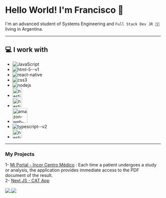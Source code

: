 # Hello World! I'm Francisco 👋

I'm an advanced student of Systems Engineering and ```Full Stack Dev JR 👩‍💻``` living in Argentina.

<hr/>

## 💻 I work with
<ul> 
  <li><img src="https://img.icons8.com/fluency/30/javascript.png" alt="JavaScript"/></li>
  <li><img src="https://img.icons8.com/color/30/html-5--v1.png" alt="html-5--v1"/></li>
  <li><img  src="https://img.icons8.com/color/30/react-native.png" alt="react-native"/></li>
  <li><img src="https://img.icons8.com/color/30/css3.png" alt="css3"/></li>
  <li><img src="https://img.icons8.com/color/30/nodejs.png" alt="nodejs"/></li>
  <li><img src="https://testrigor.com/wp-content/uploads/2023/04/nextjs-logo-square.png" width=30px height=30px alt="nestjs"/></li>
  <li><img src="https://d2eip9sf3oo6c2.cloudfront.net/tags/images/000/001/287/square_480/prismaHD.png" width=30px height=30px alt="nestjs"/></li>
  <li><img width="48" height="48" src="https://img.icons8.com/color/30/amazon-web-services.png" alt="amazon-web-services"/></li>
  <li><img src="https://img.icons8.com/fluency/30/typescript--v2.png" alt="typescript--v2"/></li>
  <li><img src="https://docs.nestjs.com/assets/logo-small.svg" width=30px height=30px alt="nestjs"/></li>
</ul>

<hr/>

### My Projects

  
1- [Mi Portal - Incor Centro Médico](https://miportal.incorcentromedico.com.ar) : Each time a patient undergoes a study or analysis, the application provides immediate access to the PDF document of the result. <br/>
2- [Next JS - CAT App](https://github.com/fran-albert/nestjs-cat-app)

<a href="https://github.com/anuraghazra/github-readme-stats">
  <img align="center" src="https://github-readme-stats.vercel.app/api?username=fran-albert&count_private=true" />
</a>
<a href="https://github.com/anuraghazra/convoychat">
  <img align="center" src="https://github-readme-stats.vercel.app/api/top-langs/?username=fran-albert&layout=compact" />
</a>
